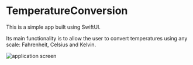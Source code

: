 # TemperatureConversion

This is a simple app built using SwiftUI.

Its main functionality is to allow the user to convert temperatures using any scale: Fahrenheit, Celsius and Kelvin.

![application screen](https://user-images.githubusercontent.com/100374064/209388894-68966b50-7098-4599-a6a8-7c3c31dd54d7.png)
